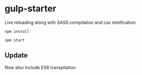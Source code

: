   # gulp-starter
 Live reloading along with SASS compilation and css minification.
  
 ```npm install```
 
```npm start```
 
 ## Update
 Now also include ES6 transpilation